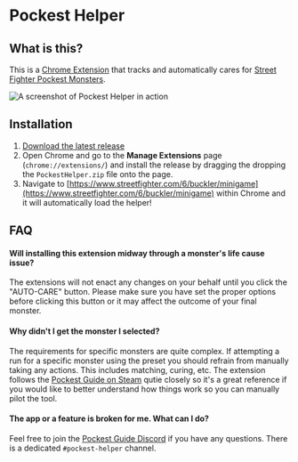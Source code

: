# Pockest Helper

## What is this?

This is a [Chrome Extension](chrome://extensions/) that tracks and automatically cares for [Street Fighter Pockest Monsters](https://www.streetfighter.com/6/buckler/minigame).

![A screenshot of Pockest Helper in action](https://i.imgur.com/bulpA2c.png)

## Installation

1. [Download the latest release](https://github.com/folklorelabs/pockest-helper/releases/latest)
2. Open Chrome and go to the **Manage Extensions** page (`chrome://extensions/`) and install the release by dragging the dropping the `PockestHelper.zip` file onto the page.
3. Navigate to [https://www.streetfighter.com/6/buckler/minigame](https://www.streetfighter.com/6/buckler/minigame) within Chrome and it will automatically load the helper!

## FAQ

#### Will installing this extension midway through a monster's life cause issue?
The extensions will not enact any changes on your behalf until you click the "AUTO-CARE" button. Please make sure you have set the proper options before clicking this button or it may affect the outcome of your final monster.

#### Why didn't I get the monster I selected?
The requirements for specific monsters are quite complex. If attempting a run for a specific monster using the preset you should refrain from manually taking any actions. This includes matching, curing, etc. The extension follows the [Pockest Guide on Steam](https://steamcommunity.com/sharedfiles/filedetails/?id=3003515624) qutie closely so it's a great reference if you would like to better understand how things work so you can manually pilot the tool.

#### The app or a feature is broken for me. What can I do?
Feel free to join the [Pockest Guide Discord](https://discord.gg/492bdzBDu) if you have any questions. There is a dedicated `#pockest-helper` channel.

